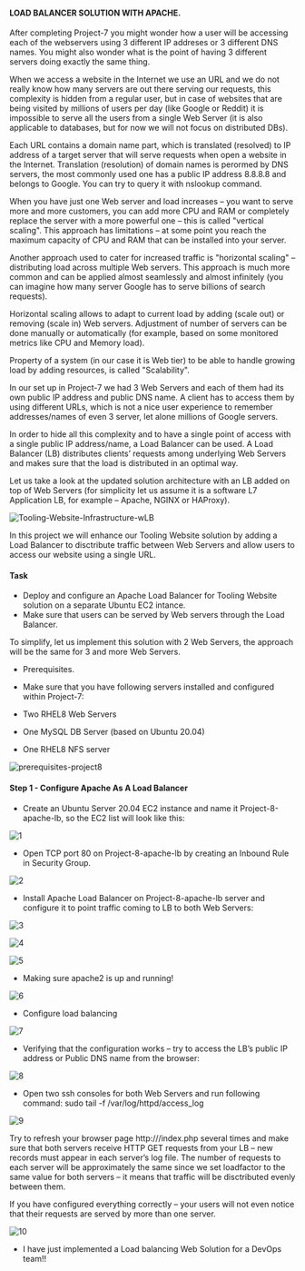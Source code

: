 
#### LOAD BALANCER SOLUTION WITH APACHE.

After completing Project-7 you might wonder how a user will be accessing each of the webservers using 3 different IP addreses or 3 different DNS names.
You might also wonder what is the point of having 3 different servers doing exactly the same thing.

When we access a website in the Internet we use an URL and we do not really know how many servers are out there serving our requests, this complexity 
is hidden from a regular user, but in case of websites that are being visited by millions of users per day (like Google or Reddit) it is impossible to
serve all the users from a single Web Server (it is also applicable to databases, but for now we will not focus on distributed DBs).

Each URL contains a domain name part, which is translated (resolved) to IP address of a target server that will serve requests when open a website in the Internet.
Translation (resolution) of domain names is perormed by DNS servers, the most commonly used one has a public IP address 8.8.8.8 and belongs to Google.
You can try to query it with nslookup command.


When you have just one Web server and load increases – you want to serve more and more customers, you can add more CPU and RAM or completely replace the server with a 
more powerful one – this is called "vertical scaling". This approach has limitations – at some point you reach the maximum capacity of CPU and RAM that can be 
installed into your server.

Another approach used to cater for increased traffic is "horizontal scaling" – distributing load across multiple Web servers. 
This approach is much more common and can be applied almost seamlessly and almost infinitely (you can imagine how many server Google has
to serve billions of search requests).

Horizontal scaling allows to adapt to current load by adding (scale out) or removing (scale in) Web servers. 
Adjustment of number of servers can be done manually or automatically (for example, based on some monitored metrics like CPU and Memory load).

Property of a system (in our case it is Web tier) to be able to handle growing load by adding resources, is called "Scalability".

In our set up in Project-7 we had 3 Web Servers and each of them had its own public IP address and public DNS name. 
A client has to access them by using different URLs, which is not a nice user experience to remember addresses/names of even 3 server, 
let alone millions of Google servers.

In order to hide all this complexity and to have a single point of access with a single public IP address/name, a Load Balancer can be used. 
A Load Balancer (LB) distributes clients’ requests among underlying Web Servers and makes sure that the load is distributed in an optimal way.


Let us take a look at the updated solution architecture with an LB added on top of Web Servers 
(for simplicity let us assume it is a software L7 Application LB, for example – Apache, NGINX or HAProxy).


![Tooling-Website-Infrastructure-wLB](https://user-images.githubusercontent.com/93729559/166094353-0c581534-ecf0-40a5-92cb-6535a3d0f2b3.png)



In this project we will enhance our Tooling Website solution by adding a Load Balancer to disctribute traffic between Web Servers 
and allow users to access our website using a single URL.

#### Task

- Deploy and configure an Apache Load Balancer for Tooling Website solution on a separate Ubuntu EC2 intance. 
- Make sure that users can be served by Web servers through the Load Balancer.

 To simplify, let us implement this solution with 2 Web Servers, the approach will be the same for 3 and more Web Servers.
 
 
 - Prerequisites.
 - 
    Make sure that you have following servers installed and configured within Project-7:

  -  Two RHEL8 Web Servers
  -  One MySQL DB Server (based on Ubuntu 20.04)
  -  One RHEL8 NFS server


![prerequisites-project8](https://user-images.githubusercontent.com/93729559/166094516-e841c0bd-250b-45f6-9ec4-ece588f235f3.png)



#### Step 1 - Configure Apache As A Load Balancer


- Create an Ubuntu Server 20.04 EC2 instance and name it Project-8-apache-lb, so the EC2 list will look like this:

![1](https://user-images.githubusercontent.com/93729559/166095007-e9871130-3acc-4cfc-82fd-026ce495c63c.png)



- Open TCP port 80 on Project-8-apache-lb by creating an Inbound Rule in Security Group.

![2](https://user-images.githubusercontent.com/93729559/166095197-68e9d265-a6b3-43eb-aaa9-d1b90685bd89.png)



- Install Apache Load Balancer on Project-8-apache-lb server and configure it to point traffic coming to LB to both Web Servers:

![3](https://user-images.githubusercontent.com/93729559/166096254-65358c0f-0295-4a43-80f7-262560978fa1.png)

![4](https://user-images.githubusercontent.com/93729559/166096257-52c9abee-3edb-4824-914b-209d1122a102.png)

![5](https://user-images.githubusercontent.com/93729559/166096258-5ea68bbc-25db-4554-b7e3-627582dfddd3.png)



- Making sure apache2 is up and running!

![6](https://user-images.githubusercontent.com/93729559/166096304-786a34c3-886e-4b85-977c-c44075df7570.png)


- Configure load balancing

![7](https://user-images.githubusercontent.com/93729559/166096791-734c9c88-2860-4e95-a1f2-9b02cde865a1.png)



- Verifying that the configuration works – try to access the LB’s public IP address or Public DNS name from the browser:

![8](https://user-images.githubusercontent.com/93729559/166097102-9a65dcc9-d0d8-4aef-b0ae-3175f6f4ed88.png)


- Open two ssh consoles for both Web Servers and run following command: sudo tail -f /var/log/httpd/access_log

![9](https://user-images.githubusercontent.com/93729559/166097363-d9ea8680-ddc7-4874-9de0-69ea218003ee.png)


Try to refresh your browser page http://<Load-Balancer-Public-IP-Address-or-Public-DNS-Name>/index.php several times and make sure that both servers
 receive HTTP GET requests from your LB – new records must appear in each server’s log file. 
 The number of requests to each server will be approximately the same since we set loadfactor to the same value for both servers – it means that traffic will be disctributed evenly between them.

If you have configured everything correctly – your users will not even notice that their requests are served by more than one server.


![10](https://user-images.githubusercontent.com/93729559/166097466-9a79d1fc-a0cb-490f-8a85-e23e11872245.png)
 
 
 - I have just implemented a Load balancing Web Solution for a DevOps team!!



















